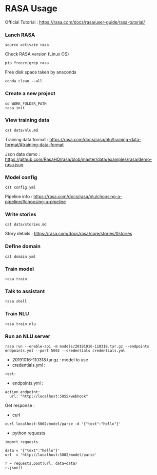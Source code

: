 # RASA Usage

Official Tutorial : https://rasa.com/docs/rasa/user-guide/rasa-tutorial/

### Lanch RASA

```
source activate rasa
```

Check RASA version (Linux OS)

```
pip freeze|grep rasa
```

Free disk space taken by anaconda

```
conda clean --all
```

### Create a new project

```
cd WORK_FOLDER_PATH
rasa init
```

### View training data

```
cat data/nlu.md
```

Training data format : https://rasa.com/docs/rasa/nlu/training-data-format/#training-data-format

Json data demo : https://github.com/RasaHQ/rasa/blob/master/data/examples/rasa/demo-rasa.json

### Model config

```
cat config.yml
```

Pipeline info : https://rasa.com/docs/rasa/nlu/choosing-a-pipeline/#choosing-a-pipeline


### Write stories
```
cat data/stories.md
```

Story details : https://rasa.com/docs/rasa/core/stories/#stories

### Define domain
```
cat domain.yml
```

### Train model
```
rasa train
```

### Talk to assistant
```
rasa shell
```

### Train NLU
```
rasa train nlu
```

### Run an NLU server
```
rasa run --enable-api -m models/20191016-110318.tar.gz --endpoints endpoints.yml --port 5002 --credentials credentials.yml
```

- 20191016-110318.tar.gz : model to use
- credentials.yml : 
```
rest:
```
- endpoints.yml : 
```
action_endpoint:
  url: "http://localhost:5055/webhook"
```

Get response : 

- curl
```
curl localhost:5002/model/parse -d '{"text":"hello"}'
```
- python requests
```
import requests

data = '{"text":"hello"}'
url  = 'http://localhost:5002/model/parse'

r = requests.post(url, data=data)
r.json()
```

